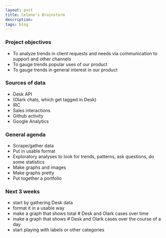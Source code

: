 ```yaml
---
layout: post
title: Celene's Brainstorm
description:
tags: blog
---
```

<section>
<section>

### Project objectives

* To analyze trends in client requests and needs via communication to support and other channels
* To gauge trends popular uses of our product
* To gauge trends in general interest in our product

### Sources of data

* Desk API
* (Olark chats, which get tagged in Desk)
* IRC
* Sales interactions
* Github activity
* Google Analytics

### General agenda

* Scrape/gather data
* Put in usable format
* Exploratory analyses to look for trends, patterns, ask questions, do some statistics
* Make graphs and images
* Make graphs pretty
* Put together a portfolio

### Next 3 weeks

* start by gathering Desk data
* format it in a usable way
* make a graph that shows total # Desk and Olark cases over time
* make a graph that shows # Desk and Olark cases over the course of a day
* start playing with labels or other categories

</section>
</section>